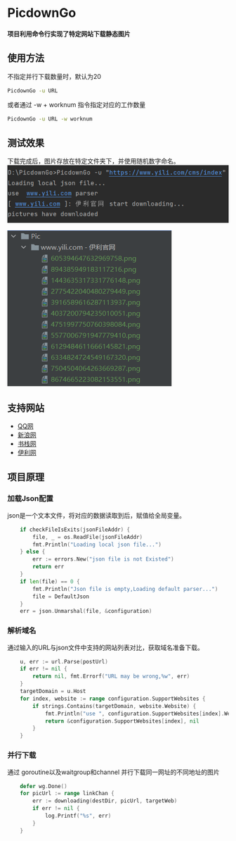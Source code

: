 # PicdownGo

#### 项目利用命令行实现了特定网站下载静态图片
#### 


## 使用方法
不指定并行下载数量时，默认为20
```bash
PicdownGo -u URL
```
或者通过 -w + worknum 指令指定对应的工作数量
```bash
PicdownGo -u URL -w worknum
```
## 测试效果
下载完成后，图片存放在特定文件夹下，并使用随机数字命名。
![img.png](testdata/testrun.png)

![img_1.png](testdata/testpicdic.png)

## 支持网站
- [QQ网](https://qq.com/)
- [新浪网](https://www.sina,com.cn)
- [书栈网](https://www.bookstack.com.cn)
- [伊利网](https://www.yili.com)

## 项目原理
### 加载Json配置
json是一个文本文件，将对应的数据读取到后，赋值给全局变量。
```go
    if checkFileIsExits(jsonFileAddr) {
        file, _ = os.ReadFile(jsonFileAddr)
        fmt.Println("Loading local json file...")
    } else {
        err := errors.New("json file is not Existed")
        return err
    }
    if len(file) == 0 {
        fmt.Println("Json file is empty,Loading default parser...")
        file = DefaultJson
    }
    err = json.Unmarshal(file, &configuration)
```
### 解析域名
通过输入的URL与json文件中支持的网站列表对比，获取域名准备下载。
```go
    u, err := url.Parse(postUrl)
    if err != nil {
        return nil, fmt.Errorf("URL may be wrong,%w", err)
    }
    targetDomain = u.Host
    for index, website := range configuration.SupportWebsites {
        if strings.Contains(targetDomain, website.Website) {
            fmt.Println("use ", configuration.SupportWebsites[index].Website, "parser")
            return &configuration.SupportWebsites[index], nil
        }
    }
```
### 并行下载
通过 goroutine以及waitgroup和channel 并行下载同一网址的不同地址的图片
```go
    defer wg.Done()
    for picUrl := range linkChan {
        err := downloading(destDir, picUrl, targetWeb)
        if err != nil {
            log.Printf("%s", err)
        }
    }
```